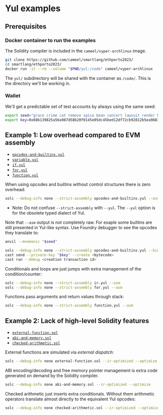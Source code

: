 # Yul examples

## Prerequisites
### Docker container to run the examples
The Solidity compiler is included in the `cameel/vyper-archlinux` image.
```bash
git clone https://github.com/cameel/smartlang/ethporto2023/
cd smartlang/ethporto2023/
docker run -it --rm --volume "$PWD/yul:/code" cameel/vyper-archlinux
```
The `yul/` subdirectory will be shared with the container as `/code/`.
This is the directory we'll be working in.

### Wallet
We'll get a predictable set of test accounts by always using the same seed:
```bash
export seed="grace crime cat remove spice bean concert lawsuit render horse collect vocal"
export key=0x60b139825a56a987d58b20f0145e05dc45bed12df72cb92812b5ea988383c987
```

## Example 1: Low overhead compared to EVM assembly

- [`opcodes-and-builtins.yul`](opcodes-and-builtins.yul)
- [`variable.yul`](variable.yul)
- [`if.yul`](if.yul)
- [`for.yul`](for.yul)
- [`function.yul`](function.yul)

When using opcodes and builtins without control structures there is zero overhead:
```bash
solc --debug-info none --strict-assembly opcodes-and-builtins.yul --asm
```
- Note: Do not confuse `--strict-assembly` with `--yul`.
    The `--yul` option is for the obsolete typed dialect of Yul.

Note that `--asm` output is not completely raw.
For exaple some builtins are still presented in Yul-like syntax.
Use Foundry debugger to see the opcodes they translate to:
```bash
anvil --mnemonic "$seed"
```
```bash
solc --debug-info none --strict-assembly opcodes-and-builtins.yul --bin
cast send --private-key "$key" --create <bytecode>
cast run --debug <creation transaction id>
```

Conditionals and loops are just jumps with extra management of the condition/counter:
```bash
solc --debug-info none --strict-assembly ir.yul --asm
solc --debug-info none --strict-assembly for.yul --asm
```

Functions pass arguments and return values through stack:
```bash
solc --debug-info none --strict-assembly function.yul --asm
```

## Example 2: Lack of high-level Solidity features
- [`external-function.sol`](external-function.sol)
- [`abi-and-memory.sol`](abi-and-memory.sol)
- [`checked-arithmetic.sol`](checked-arithmetic.sol)

External functions are simulated via *external dispatch*:
```bash
solc --debug-info none external-function.sol --ir-optimized --optimize
```

ABI encoding/decoding and free memory pointer management is extra code generated on demand by the Solidity compiler.
```bash
solc --debug-info none abi-and-memory.sol --ir-optimized --optimize
```

Checked arithmetic just inserts extra conditionals.
Without them arithmetic operators translate almost directly to the equivalent Yul opcodes:
```bash
solc --debug-info none checked-arithmetic.sol --ir-optimized --optimize
```
